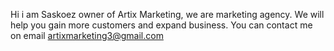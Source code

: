  Hi i am Saskoez owner of Artix Marketing, we are marketing agency.
We will help you gain more customers and expand business.
You can contact me on email artixmarketing3@gmail.com





